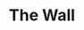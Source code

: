 ---
layout: album
title: "The Wall"
artist: "Pink Floyd"
artist_url: "/artists/pink-floyd/"
year: 1979
label: "Harvest Records"
artwork: "https://upload.wikimedia.org/wikipedia/en/1/13/Pink_Floyd_-_The_Wall_cover.png"
tracks:
  side_a:
    - "In the Flesh?"
    - "The Thin Ice"
    - "Another Brick in the Wall, Part 1"
    - "The Happiest Days of Our Lives"
    - "Another Brick in the Wall, Part 2"
    - "Mother"
    - "Goodbye Blue Sky"
    - "Empty Spaces"
  side_b:
    - "Young Lust"
    - "One of My Turns"
    - "Don't Leave Me Now"
    - "Another Brick in the Wall, Part 3"
    - "Goodbye Cruel World"
    - "(and more...)"
---